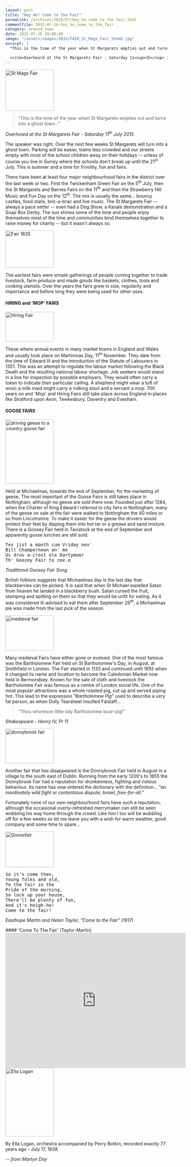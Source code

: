 ```yaml
---
layout: post
title: "Hey Ho! Come to the Fair"
permalink: /archives/2015/07/hey_ho_come_to_the_fair.html
commentfile: 2015-07-16-hey_ho_come_to_the_fair
category: around_town
date: 2015-07-16 20:00:09
image: "/assets/images/2015/FAIR_St_Mags_Fair_thumb.jpg"
excerpt: |
  "This is the time of the year when St Margarets empties out and turns into a ghost town..."

  <cite>Overheard at the St Margarets Fair - Saturday 11<sup>th</sup> July 2015</cite>
---
```


<a href="/assets/images/2015/FAIR_St_Mags_Fair.jpg" title="See larger version of - St Mags Fair"><img src="/assets/images/2015/FAIR_St_Mags_Fair_thumb.jpg" width="150" height="128" alt="St Mags Fair" class="photo right" /></a>

> "This is the time of the year when St Margarets empties out and turns into a ghost town..."

<cite>Overheard at the St Margarets Fair - Saturday 11<sup>th</sup> July 2015</cite>

The speaker was right. Over the next few weeks St Margarets will turn into a ghost town. Parking will be easier, trains less crowded and our streets empty with most of the school children away on their holidays -- unless of course you live in Surrey where the schools don't break up until the 21<sup>st</sup> July. This is summer and a time for frivolity, fun and fairs.

There have been at least four major neighbourhood fairs in the district over the last week or two. First the Twickenham Green Fair on the 5<sup>th</sup> July, then the St Margarets and Barnes Fairs on the 11<sup>th</sup> and then the Strawberry Hill Music and Fun Day on the 12<sup>th</sup>. The mix is usually the same... bouncy castles, food stalls, bric-a-brac and live music. The St Margarets Fair -- always a pace setter -- even had a Dog Show, a Karate demonstration and a Soap Box Derby. The sun shines some of the time and people enjoy themselves most of the time and communities bind themselves together to raise money for charity -- but it wasn't always so.

<a href="/assets/images/2015/FAIR_Fair_1835.jpg" title="See larger version of - Fair 1835"><img src="/assets/images/2015/FAIR_Fair_1835_thumb.jpg" width="150" height="116" alt="Fair 1835" class="photo right" /></a>

The earliest fairs were simple gatherings of people coming together to trade livestock, farm produce and made goods like baskets, clothes, tools and cooking utensils. Over the years the fairs grew in size, regularity and importance and before long they were being used for other uses.

#### HIRING and 'MOP' FAIRS

<a href="/assets/images/2015/FAIR_Hiring_Fair.jpg" title="See larger version of - Hiring Fair"><img src="/assets/images/2015/FAIR_Hiring_Fair_thumb.jpg" width="150" height="93" alt="Hiring Fair" class="photo right" /></a>

These where annual events in many market towns in England and Wales and usually took place on Martinmas Day, 11<sup>th</sup> November. They date from the time of Edward III and the introduction of the Statute of Labourers in 1351. This was an attempt to regulate the labour market following the Black Death and the resulting national labour shortage. Job seekers would stand in a line for inspection by possible employers. They would often carry a token to indicate their particular calling. A shepherd might wear a tuft of wool; a milk maid might carry a milking stool and a servant a mop. 700 years on and 'Mop' and Hiring Fairs still take place across England in places like Stratford upon Avon, Tewkesbury, Daventry and Evesham.

#### GOOSE FAIRS

<a href="/assets/images/2015/FAIR_driving-geese-to-a-country-goose-fair.jpg" title="See larger version of - driving geese to a country goose fair"><img src="/assets/images/2015/FAIR_driving-geese-to-a-country-goose-fair_thumb.jpg" width="150" height="200" alt="driving geese to a country goose fair" class="right" /></a>

Held at Michaelmas, towards the end of September, for the marketing of geese. The most important of the Goose Fairs is still takes place in Nottingham, although no geese are sold there now. Founded just after 1284, when the Charter of King Edward I referred to city fairs in Nottingham, many of the geese on sale at the fair were walked to Nottingham the 40 miles or so from Lincolnshire. To make it easier for the geese the drovers would protect their feet by dipping them into hot tar or a grease and sand mixture. There is a Goosey Fair held in Tavistock at the end of September and apparently goose lunches are still sold.

<pre markdown="1" class="poem">
Tes jist a month cum Vriday nex'
Bill Champernown an' me
Us druv a-crost ole Dartymoor
Th' Goozey Fair to zee.e
</pre>

<cite>Traditional Goosey Fair Song</cite>

British folklore suggests that Michaelmas day is the last day that blackberries can be picked. It is said that when St Michael expelled Satan from heaven he landed in a blackberry bush. Satan cursed the fruit, stamping and spitting on them so that they would be unfit for eating. As it was considered ill-advised to eat them after September 29<sup>th</sup>, a Michaelmas pie was made from the last pick of the season.

<a href="/assets/images/2015/FAIR_medieval_fair.jpg" title="See larger version of - medieval fair"><img src="/assets/images/2015/FAIR_medieval_fair_thumb.jpg" width="150" height="109" alt="medieval fair" class="photo right" /></a>

Many medieval Fairs have either gone or evolved. One of the most famous was the Bartholomew Fair held on St Bartholomew's Day, in August, at Smithfield in London. The Fair started in 1133 and continued until 1855 when it changed its name and location to become the Caledonian Market now held in Bermondsey. Known for the sale of cloth and livestock the Bartholomew Fair was famous as a centre of London social life. One of the most popular attractions was a whole roasted pig, cut up and served piping hot. This lead to the expression <em>"Bartholomew Pig"</em> used to describe a very fat person, as when Dolly Tearsheet insulted Falstaff...

> "Thou whoreson little tidy Bartholomew boar-pig!"

<cite>Shakespeare - Henry IV, Pr 11</cite>

<a href="/assets/images/2015/FAIR_donnybrook.jpg" title="See larger version of - donnybrook fair"><img src="/assets/images/2015/FAIR_donnybrook_thumb.jpg" width="150" height="108" alt="donnybrook fair" class="photo right" /></a>

Another fair that has disappeared is the Donnybrook Fair held in August in a village to the south east of Dublin. Running from the early 1200's to 1855 the Donnybrook Fair had a reputation for drunkenness, fighting and riotous behaviour. Its name has now entered the dictionary with the definition... <em>"an inordinately wild fight or contentious dispute; brawl; free-for-all."</em>

Fortunately none of our own neighbourhood fairs have such a reputation, although the occasional overly-refreshed merrymaker can still be seen wobbling his way home through the crowd. Like him I too will be wobbling off for a few weeks so let me leave you with a wish for warm weather, good company and some time to spare...

<a href="/assets/images/2015/FAIR_Goosefair.jpg" title="See larger version of - Goosefair"><img src="/assets/images/2015/FAIR_Goosefair_thumb.jpg" width="150" height="111" alt="Goosefair" class="photo right" /></a>

<pre markdown="1" class="poem">
So it's come then,
Young folks and old,
To the fair in the
Pride of the morning,
So lock up your house,
There'll be plenty of fun,
And it's heigh-ho!
Come to the fair!
</pre>

<cite>Easthope Martin and Helen Taylor, "Come to the Fair" (1917)</cite>

<div markdown="1" class="box">
#### 'Come To The Fair' (Taylor-Martin)

<iframe width="560" height="420" src="https://www.youtube-nocookie.com/embed/PEyQxySeXVE?rel=0" frameborder="0" allowfullscreen>
</iframe>
<a href="/assets/images/2015/FAIR_Ella-Logan.png" title="See larger version of - Ella Logan"><img src="/assets/images/2015/FAIR_Ella-Logan_thumb.png" width="150" height="213" alt="Ella Logan" class="left" /></a>

By Ella Logan, orchestra accompanied by Perry Botkin, recorded exactly 77 years ago - July 17, 1938

</div>
<cite>-- from Martyn Day</cite>
